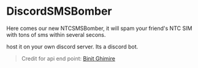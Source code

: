 # DiscordSMSBomber
Here comes our new NTCSMSBomber, it will spam your friend's NTC SIM with tons of sms within several secons. 

host it on your own discord server.
Its a discord bot.

>Credit for api end point: [Binit Ghimire](https://github.com/TheBinitGhimire/NTBuster)
